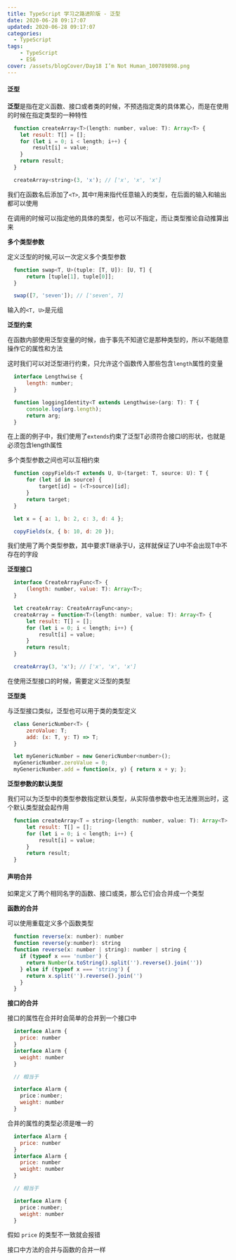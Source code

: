 ```yaml
---
title: TypeScript 学习之路进阶版 - 泛型
date: 2020-06-28 09:17:07
updated: 2020-06-28 09:17:07
categories:
  - TypeScript
tags:
    - TypeScript
    - ES6
cover: /assets/blogCover/Day18 I’m Not Human_100789898.png
---
```



#### 泛型

  **泛型**是指在定义函数、接口或者类的时候，不预选指定类的具体累心，而是在使用的时候在指定类型的一种特性

  ~~~js
    function createArray<T>(length: number, value: T): Array<T> {
      let result: T[] = [];
      for (let i = 0; i < length; i++) {
          result[i] = value;
      }
      return result;
    }

    createArray<string>(3, 'x'); // ['x', 'x', 'x']
  ~~~

  我们在函数名后添加了`<T>`, 其中`T`用来指代任意输入的类型，在后面的输入和输出都可以使用
  
  在调用的时候可以指定他的具体的类型，也可以不指定，而让类型推论自动推算出来

  **多个类型参数**

  定义泛型的时候,可以一次定义多个类型参数

  ~~~js
    function swap<T, U>(tuple: [T, U]): [U, T] {
        return [tuple[1], tuple[0]];
    }

    swap([7, 'seven']); // ['seven', 7]
  ~~~

  输入的`<T, U>`是元组

  **泛型约束**

  在函数内部使用泛型变量的时候，由于事先不知道它是那种类型的，所以不能随意操作它的属性和方法

  这时我们可以对泛型进行约束，只允许这个函数传入那些包含`length`属性的变量

  ~~~js
    interface Lengthwise {
        length: number;
    }

    function loggingIdentity<T extends Lengthwise>(arg: T): T {
        console.log(arg.length);
        return arg;
    }
  ~~~

  在上面的例子中，我们使用了`extends`约束了泛型T必须符合接口l的形状，也就是必须包含length属性

  多个类型参数之间也可以互相约束

  ~~~js
    function copyFields<T extends U, U>(target: T, source: U): T {
        for (let id in source) {
            target[id] = (<T>source)[id];
        }
        return target;
    }

    let x = { a: 1, b: 2, c: 3, d: 4 };

    copyFields(x, { b: 10, d: 20 });
  ~~~

  我们使用了两个类型参数，其中要求T继承于U，这样就保证了U中不会出现T中不存在的字段

  **泛型接口**

  ~~~js
    interface CreateArrayFunc<T> {
        (length: number, value: T): Array<T>;
    }

    let createArray: CreateArrayFunc<any>;
    createArray = function<T>(length: number, value: T): Array<T> {
        let result: T[] = [];
        for (let i = 0; i < length; i++) {
            result[i] = value;
        }
        return result;
    }

    createArray(3, 'x'); // ['x', 'x', 'x']
  ~~~

  在使用泛型接口的时候，需要定义泛型的类型

  **泛型类**

  与泛型接口类似，泛型也可以用于类的类型定义

  ~~~js
    class GenericNumber<T> {
        zeroValue: T;
        add: (x: T, y: T) => T;
    }

    let myGenericNumber = new GenericNumber<number>();
    myGenericNumber.zeroValue = 0;
    myGenericNumber.add = function(x, y) { return x + y; };
  ~~~

  **泛型参数的默认类型**

  我们可以为泛型中的类型参数指定默认类型，从实际值参数中也无法推测出时，这个默认类型就会起作用

  ~~~js
    function createArray<T = string>(length: number, value: T): Array<T> {
        let result: T[] = [];
        for (let i = 0; i < length; i++) {
            result[i] = value;
        }
        return result;
    }
  ~~~

  #### 声明合并

  如果定义了两个相同名字的函数、接口或类，那么它们会合并成一个类型

  **函数的合并**

  可以使用重载定义多个函数类型

  ~~~js
    function reverse(x: number): number
    function reverse(y:number): string
    function reverse(x: number | string): number | string {
      if (typeof x === 'number') {
        return Number(x.toString().split('').reverse().join(''))
      } else if (typeof x === 'string') {
        return x.split('').reverse().join('')
      } 
    }
  ~~~

  **接口的合并**

  接口的属性在合并时会简单的合并到一个接口中

  ~~~js
    interface Alarm {
      price: number
    }
    interface Alarm {
      weight: number
    }

    // 相当于

    interface Alarm {
      price：number;
      weight: number
    }
  ~~~

  合并的属性的类型必须是唯一的

  ~~~js
    interface Alarm {
      price: number
    }
    interface Alarm {
      price: number
      weight: number
    }

    // 相当于

    interface Alarm {
      price：number;
      weight: number
    }
  ~~~
  
  假如 `price` 的类型不一致就会报错

  接口中方法的合并与函数的合并一样